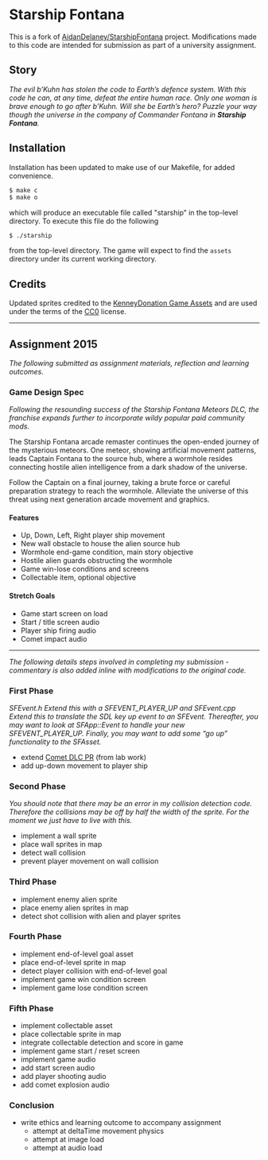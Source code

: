 # Starship Fontana #

This is a fork of [AidanDelaney/StarshipFontana][StarshipFontana] project.
Modifications made to this code are intended for 
submission as part of a university assignment.

## Story ##
_The evil b’Kuhn has stolen the code to Earth’s defence system.
With this code he can, at any time, defeat the entire human race.
Only one woman is brave enough to go after b’Kuhn. Will she be
Earth’s hero? Puzzle your way though the universe in the company
of Commander Fontana in **Starship Fontana**._



## Installation ##
Installation has been updated to make use of our Makefile, 
for added convenience.

```bash
$ make c
$ make o
```

which will produce an executable file called "starship" in the
top-level directory.  To execute this file do the following

`$ ./starship`
 
from the top-level directory.  The game will expect to find the
`assets` directory under its current working directory.

## Credits ##
Updated sprites credited to the [KenneyDonation Game Assets](http://kenney.itch.io/kenney-donation) and are used under the terms of the [CC0](http://creativecommons.org/publicdomain/zero/1.0/ "Creative Commons Zero") license.

[StarshipFontana]: https://github.com/AidanDelaney/StarshipFontana

---

## Assignment 2015 ##

_The following submitted as assignment materials, reflection and learning outcomes._

### Game Design Spec

_Following the resounding success of the Starship Fontana Meteors DLC, the franchise expands further to incorporate wildy popular paid community mods._

The Starship Fontana arcade remaster continues the open-ended journey of the mysterious meteors. One meteor, showing artificial movement patterns, leads Captain Fontana to the source hub, where a wormhole resides connecting hostile alien intelligence from a dark shadow of the universe.

Follow the Captain on a final journey, taking a brute force or careful preparation strategy to reach the wormhole. Alleviate the universe of this threat using next generation arcade movement and graphics.

#### Features

- Up, Down, Left, Right player ship movement
- New wall obstacle to house the alien source hub
- Wormhole end-game condition, main story objective
- Hostile alien guards obstructing the wormhole
- Game win-lose conditions and screens
- Collectable item, optional objective

#### Stretch Goals

- Game start screen on load
- Start / title screen audio
- Player ship firing audio
- Comet impact audio

---

_The following details steps involved in completing my submission - commentary is also added inline with modifications to the original code._

### First Phase

_SFEvent.h Extend this with a SFEVENT_PLAYER_UP and SFEvent.cpp Extend this to translate the SDL key up event to an SFEvent. Thereafter, you may want to look at SFApp::Event to handle your new SFEVENT_PLAYER_UP. Finally, you may want to add some “go up” functionality to the SFAsset._

- extend [Comet DLC PR](https://github.com/AidanDelaney/StarshipFontana/pull/2) (from lab work)
- add up-down movement to player ship

### Second Phase

_You should note that there may be an error in my collision detection code. Therefore the collisions may be off by half the width of the sprite. For the moment we just have to live with this._

- implement a wall sprite
- place wall sprites in map
- detect wall collision
- prevent player movement on wall collision

### Third Phase

- implement enemy alien sprite
- place enemy alien sprites in map
- detect shot collision with alien and player sprites

### Fourth Phase

- implement end-of-level goal asset
- place end-of-level sprite in map
- detect player collision with end-of-level goal
- implement game win condition screen
- implement game lose condition screen

### Fifth Phase

- implement collectable asset
- place collectable sprite in map
- integrate collectable detection and score in game
- implement game start / reset screen
- implement game audio
- add start screen audio
- add player shooting audio
- add comet explosion audio

### Conclusion

- write ethics and learning outcome to accompany assignment
    - attempt at deltaTime movement physics
    - attempt at image load
    - attempt at audio load